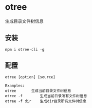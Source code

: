 # otree

生成目录文件树信息

## 安装

```
npm i otree-cli -g
```

## 配置

```
otree [option] [source]

Examples:
otree      	生成当前目录文件树信息
otree -f    	生成当前目录所有文件树信息
otree -f dir   	生成dir目录所有文件树信息
```
